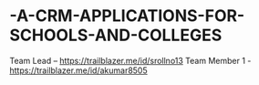 # -A-CRM-APPLICATIONS-FOR-SCHOOLS-AND-COLLEGES
Team Lead – https://trailblazer.me/id/srollno13
Team Member 1 - https://trailblazer.me/id/akumar8505
